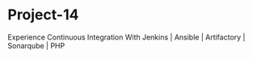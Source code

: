 # Project-14
 Experience Continuous Integration With Jenkins | Ansible | Artifactory | Sonarqube | PHP
